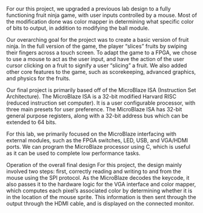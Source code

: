 For our this project, we upgraded a previouos lab design to a fully functioning fruit ninja game, with user inputs controlled by a mouse. Most of the modification done was color mapper in determining what specific color of bits to output, in addition to modifying the ball module. 

Our overarching goal for the project was to create a basic version of fruit ninja. In the full version of the game, the player “slices” fruits by swiping their fingers across a touch screen. To adapt the game to a FPGA, we chose to use a mouse to act as the user input, and have the action of the user cursor clicking on a fruit to signify a user “slicing” a fruit. We also added other core features to the game, such as scorekeeping, advanced graphics, and physics for the fruits. 

Our final project is primarily based off of the MicroBlaze ISA (Instruction Set Architecture). The MicroBlaze ISA is a 32-bit modified Harvard RISC (reduced instruction set computer). It is a user configurable processor, with three main presets for user preference. The MicroBlaze ISA has 32-bit general purpose registers, along with a 32-bit address bus which can be extended to 64 bits. 

For this lab, we primarily focused on the MicroBlaze interfacing with external modules, such as the FPGA switches, LED, USB, and VGA/HDMI ports. We can program the MicroBlaze processor using C, which is useful as it can be used to complete low performance tasks. 

Operation of the overall final design
For this project, the design mainly involved two steps: first, correctly reading and writing to and from the mouse using the SPI protocol. As the MicroBlaze decodes the keycode, it also passes it to the hardware logic for the VGA interface and color mapper, which computes each pixel’s associated color by determining whether it is in the location of the mouse sprite. This information is then sent through the output through the HDMI cable, and is displayed on the connected monitor. 

